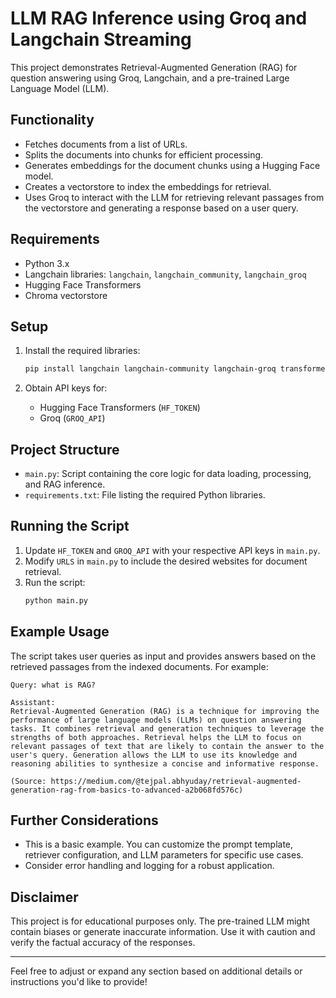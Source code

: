 
# LLM RAG Inference using Groq and Langchain Streaming

This project demonstrates Retrieval-Augmented Generation (RAG) for question answering using Groq, Langchain, and a pre-trained Large Language Model (LLM).

## Functionality

- Fetches documents from a list of URLs.
- Splits the documents into chunks for efficient processing.
- Generates embeddings for the document chunks using a Hugging Face model.
- Creates a vectorstore to index the embeddings for retrieval.
- Uses Groq to interact with the LLM for retrieving relevant passages from the vectorstore and generating a response based on a user query.

## Requirements

- Python 3.x
- Langchain libraries: `langchain`, `langchain_community`, `langchain_groq`
- Hugging Face Transformers
- Chroma vectorstore

## Setup

1. Install the required libraries:
   ```bash
   pip install langchain langchain-community langchain-groq transformers chroma
   ```

2. Obtain API keys for:
   - Hugging Face Transformers (`HF_TOKEN`)
   - Groq (`GROQ_API`)

## Project Structure

- `main.py`: Script containing the core logic for data loading, processing, and RAG inference.
- `requirements.txt`: File listing the required Python libraries.

## Running the Script

1. Update `HF_TOKEN` and `GROQ_API` with your respective API keys in `main.py`.
2. Modify `URLS` in `main.py` to include the desired websites for document retrieval.
3. Run the script:
   ```bash
   python main.py
   ```

## Example Usage

The script takes user queries as input and provides answers based on the retrieved passages from the indexed documents. For example:

```
Query: what is RAG?

Assistant: 
Retrieval-Augmented Generation (RAG) is a technique for improving the performance of large language models (LLMs) on question answering tasks. It combines retrieval and generation techniques to leverage the strengths of both approaches. Retrieval helps the LLM to focus on relevant passages of text that are likely to contain the answer to the user's query. Generation allows the LLM to use its knowledge and reasoning abilities to synthesize a concise and informative response.

(Source: https://medium.com/@tejpal.abhyuday/retrieval-augmented-generation-rag-from-basics-to-advanced-a2b068fd576c)
```

## Further Considerations

- This is a basic example. You can customize the prompt template, retriever configuration, and LLM parameters for specific use cases.
- Consider error handling and logging for a robust application.

## Disclaimer

This project is for educational purposes only. The pre-trained LLM might contain biases or generate inaccurate information. Use it with caution and verify the factual accuracy of the responses.

---

Feel free to adjust or expand any section based on additional details or instructions you'd like to provide!
